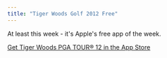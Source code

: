 ```yaml
---
title: "Tiger Woods Golf 2012 Free"
---
```

<p>At least this week - it's Apple's free app of the week.</p>
<p><a href="https://target.georiot.com/Proxy.ashx?grid=9646&id=6PFrOqNV4B8&offerid=162397&type=3&subid=0&tmpid=3664&RD_PARM1=http%253A%252F%252Fitunes.apple.com%252Fca%252Fapp%252Ftiger-woods-pga-tour-12%252Fid427647815%253Fmt%253D8%2526uo%253D4%2526partnerId%253D30" target="itunes_store">Get Tiger Woods PGA TOUR® 12 in the App Store</a></p>

